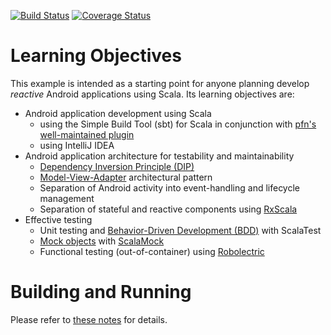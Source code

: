 [![Build Status](https://travis-ci.org/lucoodevcourse/clickcounter-android-rxscala.svg?branch=master)](https://travis-ci.org/lucoodevcourse/clickcounter-android-rxscala) 
[![Coverage Status](https://img.shields.io/coveralls/lucoodevcourse/clickcounter-android-rxscala.svg)](https://coveralls.io/r/lucoodevcourse/clickcounter-android-rxscala)


# Learning Objectives

This example is intended as a starting point for anyone planning develop
*reactive* Android applications using Scala. Its learning objectives are:

- Android application development using Scala
    - using the Simple Build Tool (sbt) for Scala in conjunction with 
      [pfn's well-maintained plugin](https://github.com/pfn/android-sdk-plugin)
    - using IntelliJ IDEA
- Android application architecture for testability and maintainability
    - [Dependency Inversion Principle (DIP)](http://en.wikipedia.org/wiki/Dependency_inversion_principle)
    - [Model-View-Adapter](http://en.wikipedia.org/wiki/Model-view-adapter) architectural pattern
    - Separation of Android activity into event-handling and lifecycle management
    - Separation of stateful and reactive components using [RxScala](http://rxscala.github.io)
- Effective testing
    - Unit testing and [Behavior-Driven Development (BDD)](http://en.wikipedia.org/wiki/Behavior-driven_development) 
      with ScalaTest
    - [Mock objects](http://en.wikipedia.org/wiki/Mock_object) with [ScalaMock](http://scalamock.org/)
    - Functional testing (out-of-container) using [Robolectric](http://pivotal.github.com/robolectric/)


# Building and Running

Please refer to [these notes](http://lucoodevcourse.bitbucket.org/notes/scalaandroiddev.html) for details.

